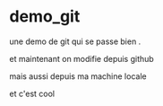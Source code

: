 # demo_git
une demo de git qui se passe bien .


et maintenant on modifie depuis github

mais aussi depuis ma machine locale

et c'est cool 

